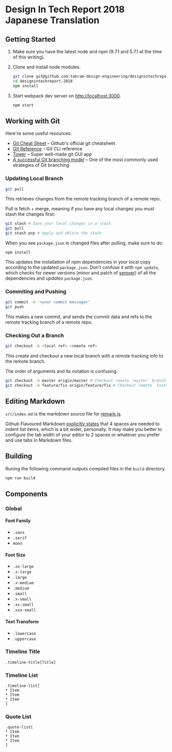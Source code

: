 Design In Tech Report 2018 Japanese Translation
===============================================

## Getting Started

1. Make sure you have the latest node and npm (9.7.1 and 5.7.1 at the time of this writing).

1. Clone and install node modules.

    ```sh
    git clone git@github.com:takram-design-engineering/designintechreport-2018.git
    cd designintechreport-2018
    npm install
    ```

1. Start webpack dev server on [http://localhost:3000](http://localhost:3000).

    ```sh
    npm start
    ```

## Working with Git

Here're some useful resources:

- [Git Cheat Sheet](https://services.github.com/on-demand/downloads/github-git-cheat-sheet.pdf) – Github's official git cheatsheet
- [Git Reference](https://git-scm.com/docs) – Git CLI reference
- [Tower](https://www.git-tower.com/mac/) – Super well-made git GUI app
- [A successful Git branching model](http://nvie.com/posts/a-successful-git-branching-model/) – One of the most commonly used strategies of Git branching

### Updating Local Branch

```sh
git pull
```

This retrieves changes from the remote tracking branch of a remote repo.

Pull is fetch + merge, meaning if you have any local changes you must stash the changes first:

```sh
git stash # Save your local changes in a stash
git pull
git stash pop # Apply and delete the stash
```

When you see `package.json` in changed files after pulling, make sure to do:

```
npm install
```

This updates the installation of npm dependencies in your local copy according to the updated `package.json`. Don't confuse it with `npm update`, which checks for newer versions (minor and patch of [semver](https://semver.org)) of all the dependencies and *updates* `package.json`.

### Commiting and Pushing

```sh
git commit -m '<your commit message>'
git push
```

This makes a new commit, and sends the commit data and refs to the remote tracking branch of a remote repo.

### Checking Out a Branch

```sh
git checkout -b <local ref> <remote ref>
```

This create and checkout a new local branch with a remote tracking info to the remote branch.

The order of arguments and its notation is confusing.

```sh
git checkout -b master origin/master # Checkout remote `master` branch
git checkout -b feature/fix origin/feature/fix # Checkout remote `feature/fix` branch
```

## Editing Markdown

`src/index.md` is the markdown source file for [remark.js](https://github.com/gnab/remark).

Github Flavoured Markdown [explicitly states](https://github.github.com/gfm/#list-items) that 4 spaces are needed to indent list items, which is a bit wider, personally. It may make you better to configure the tab width of your editor to 2 spaces or whatever you prefer and use tabs in Markdown files.

## Building

Runing the following command outputs compiled files in the `build` directory.

```sh
npm run build
```


## Components

### Global

#### Font Family

- `.sans`
- `.serif`
- `mono`

#### Font Size

- `.xx-large`
- `.x-large`
- `.large`
- `.x-medium`
- `.medium`
- `.small`
- `.x-small`
- `.xx-small`
- `.xxx-small`


#### Text Transform

- `.lowercase`
- `.uppercase`

### Timeline Title

```
.timeline-title[Title]
```

### Timeline List

```
.timeline-list[
* Item
* Item
* Item
]
```

### Quote List

```
.quote-list[
* Item
* Item
* Item
]
```
